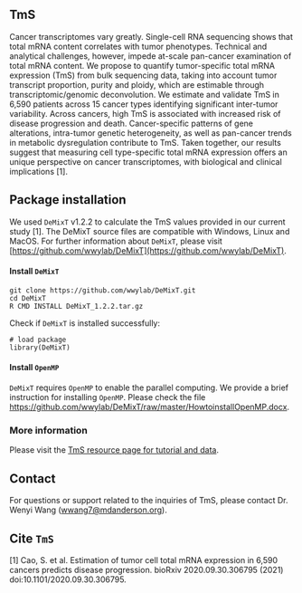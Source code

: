 ## TmS

Cancer transcriptomes vary greatly. Single-cell RNA sequencing shows that total mRNA content correlates with tumor phenotypes. Technical and analytical challenges, however, impede at-scale pan-cancer examination of total mRNA content. We propose to quantify tumor-specific total mRNA expression (TmS) from bulk sequencing data, taking into account tumor transcript proportion, purity and ploidy, which are estimable through transcriptomic/genomic deconvolution. We estimate and validate TmS in 6,590 patients across 15 cancer types identifying significant inter-tumor variability. Across cancers, high TmS is associated with increased risk of disease progression and death.  Cancer-specific patterns of gene alterations, intra-tumor genetic heterogeneity, as well as pan-cancer trends in metabolic dysregulation contribute to TmS. Taken together, our results suggest that measuring cell type-specific total mRNA expression offers an unique perspective on cancer transcriptomes, with biological and clinical implications [1].  


## Package installation
We used ``DeMixT`` v1.2.2 to calculate the TmS values provided in our current study [1]. The DeMixT source files are compatible with Windows, Linux and MacOS. For further information about ``DeMixT``, please visit [https://github.com/wwylab/DeMixT](https://github.com/wwylab/DeMixT).

#### Install ``DeMixT``
```
git clone https://github.com/wwylab/DeMixT.git
cd DeMixT
R CMD INSTALL DeMixT_1.2.2.tar.gz
```
Check if ``DeMixT`` is installed successfully:

```
# load package
library(DeMixT)
```

#### Install ``OpenMP``
``DeMixT`` requires ``OpenMP`` to enable the parallel computing. We provide a brief instruction for installing ``OpenMP``. Please check the file https://github.com/wwylab/DeMixT/raw/master/HowtoinstallOpenMP.docx.

### More information

Please visit the [TmS resource page for tutorial and data](https://wwylab.github.io/TmS/articles/TmS.html).

## Contact
For questions or support related to the inquiries of TmS, please contact Dr. Wenyi Wang (<wwang7@mdanderson.org>).

## Cite ``TmS``

[1] Cao, S. et al. Estimation of tumor cell total mRNA expression in 6,590 cancers predicts disease progression. bioRxiv 2020.09.30.306795 (2021) doi:10.1101/2020.09.30.306795.
